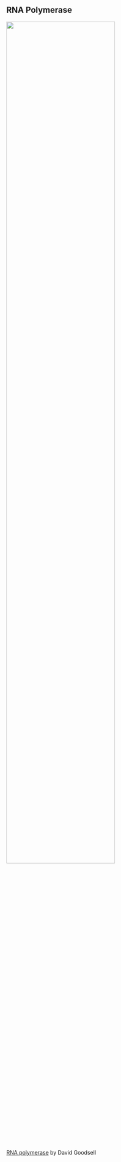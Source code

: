 ##  RNA Polymerase

<img src="resources/goodsell-polymerase-april-2003-rotated.png" style="width:75%;height:auto"/>

[RNA polymerase](http://www.rcsb.org/pdb/101/motm.do?momID=40) by David Goodsell
